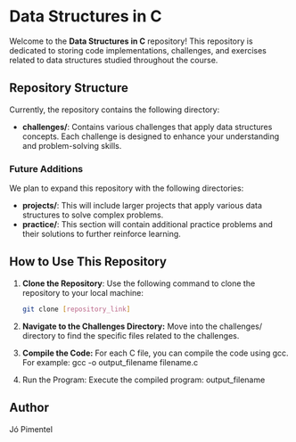 # Data Structures in C

Welcome to the **Data Structures in C** repository! This repository is dedicated to storing code implementations, challenges, and exercises related to data structures studied throughout the course.

## Repository Structure

Currently, the repository contains the following directory:

- **challenges/**: Contains various challenges that apply data structures concepts. Each challenge is designed to enhance your understanding and problem-solving skills.

### Future Additions

We plan to expand this repository with the following directories:

- **projects/**: This will include larger projects that apply various data structures to solve complex problems.
- **practice/**: This section will contain additional practice problems and their solutions to further reinforce learning.

## How to Use This Repository

1. **Clone the Repository**: Use the following command to clone the repository to your local machine:
   ```bash
   git clone [repository_link]

2. **Navigate to the Challenges Directory:** Move into the challenges/ directory to find the specific files related to the challenges.

3. **Compile the Code:** For each C file, you can compile the code using gcc. For example:
    gcc -o output_filename filename.c

4. Run the Program: Execute the compiled program:
    output_filename


## Author
Jó Pimentel